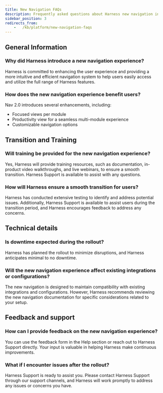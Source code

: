 ```yaml
---
title: New Navigation FAQs
description: Frequently asked questions about Harness new navigation interface
sidebar_position: 3
redirects_from:
    -   /kb/platform/new-navigation-faqs
---
```


## General Information

### Why did Harness introduce a new navigation experience?

Harness is committed to enhancing the user experience and providing a more intuitive and efficient navigation system to help users easily access and utilize the full range of Harness features.

### How does the new navigation experience benefit users?

Nav 2.0 introduces several enhancements, including:

- Focused views per module
- Productivity view for a seamless multi-module experience
- Customizable navigation options

## Transition and Training

### Will training be provided for the new navigation experience?

Yes, Harness will provide training resources, such as documentation, in-product video walkthroughs, and live webinars, to ensure a smooth transition. Harness Support is available to assist with any questions.

### How will Harness ensure a smooth transition for users?

Harness has conducted extensive testing to identify and address potential issues. Additionally, Harness Support is available to assist users during the transition period, and Harness encourages feedback to address any concerns.

## Technical details

### Is downtime expected during the rollout?

Harness has planned the rollout to minimize disruptions, and Harness anticipates minimal to no downtime.

### Will the new navigation experience affect existing integrations or configurations?

The new navigation is designed to maintain compatibility with existing integrations and configurations. However, Harness recommends reviewing the new navigation documentation for specific considerations related to your setup.

## Feedback and support

### How can I provide feedback on the new navigation experience?

You can use the feedback form in the Help section or reach out to Harness Support directly. Your input is valuable in helping Harness make continuous improvements.

### What if I encounter issues after the rollout?

Harness Support is ready to assist you. Please contact Harness Support through our support channels, and Harness will work promptly to address any issues or concerns you have.
